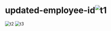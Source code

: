 # updated-employee-id![t1](https://user-images.githubusercontent.com/104677467/197263726-220fa025-bbf0-4267-86dc-c7c2a6a5dfa5.jpg)
![t2](https://user-images.githubusercontent.com/104677467/197263747-40cbdf61-a97d-4d50-8785-fc147b53cf51.jpg)
![t3](https://user-images.githubusercontent.com/104677467/197263764-ea2b5ff1-c5a8-437e-829e-f6e5e190dde6.jpg)
